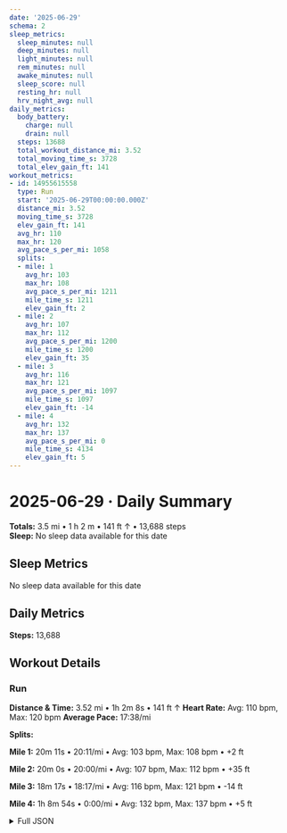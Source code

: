 ```yaml
---
date: '2025-06-29'
schema: 2
sleep_metrics:
  sleep_minutes: null
  deep_minutes: null
  light_minutes: null
  rem_minutes: null
  awake_minutes: null
  sleep_score: null
  resting_hr: null
  hrv_night_avg: null
daily_metrics:
  body_battery:
    charge: null
    drain: null
  steps: 13688
  total_workout_distance_mi: 3.52
  total_moving_time_s: 3728
  total_elev_gain_ft: 141
workout_metrics:
- id: 14955615558
  type: Run
  start: '2025-06-29T00:00:00.000Z'
  distance_mi: 3.52
  moving_time_s: 3728
  elev_gain_ft: 141
  avg_hr: 110
  max_hr: 120
  avg_pace_s_per_mi: 1058
  splits:
  - mile: 1
    avg_hr: 103
    max_hr: 108
    avg_pace_s_per_mi: 1211
    mile_time_s: 1211
    elev_gain_ft: 2
  - mile: 2
    avg_hr: 107
    max_hr: 112
    avg_pace_s_per_mi: 1200
    mile_time_s: 1200
    elev_gain_ft: 35
  - mile: 3
    avg_hr: 116
    max_hr: 121
    avg_pace_s_per_mi: 1097
    mile_time_s: 1097
    elev_gain_ft: -14
  - mile: 4
    avg_hr: 132
    max_hr: 137
    avg_pace_s_per_mi: 0
    mile_time_s: 4134
    elev_gain_ft: 5
---
```

# 2025-06-29 · Daily Summary
**Totals:** 3.5 mi • 1 h 2 m • 141 ft ↑ • 13,688 steps  
**Sleep:** No sleep data available for this date

## Sleep Metrics
No sleep data available for this date

## Daily Metrics
**Steps:** 13,688

## Workout Details
### Run
**Distance & Time:** 3.52 mi • 1h 2m 8s • 141 ft ↑
**Heart Rate:** Avg: 110 bpm, Max: 120 bpm
**Average Pace:** 17:38/mi

**Splits:**

**Mile 1:** 20m 11s • 20:11/mi • Avg: 103 bpm, Max: 108 bpm • +2 ft

**Mile 2:** 20m 0s • 20:00/mi • Avg: 107 bpm, Max: 112 bpm • +35 ft

**Mile 3:** 18m 17s • 18:17/mi • Avg: 116 bpm, Max: 121 bpm • -14 ft

**Mile 4:** 1h 8m 54s • 0:00/mi • Avg: 132 bpm, Max: 137 bpm • +5 ft



<details>
<summary>Full JSON</summary>

```json
{
  "date": "2025-06-29",
  "schema": 2,
  "sleep_metrics": {
    "sleep_minutes": null,
    "deep_minutes": null,
    "light_minutes": null,
    "rem_minutes": null,
    "awake_minutes": null,
    "sleep_score": null,
    "resting_hr": null,
    "hrv_night_avg": null
  },
  "daily_metrics": {
    "body_battery": {
      "charge": null,
      "drain": null
    },
    "steps": 13688,
    "total_workout_distance_mi": 3.52,
    "total_moving_time_s": 3728,
    "total_elev_gain_ft": 141
  },
  "workout_metrics": [
    {
      "id": 14955615558,
      "type": "Run",
      "start": "2025-06-29T00:00:00.000Z",
      "distance_mi": 3.52,
      "moving_time_s": 3728,
      "elev_gain_ft": 141,
      "avg_hr": 110,
      "max_hr": 120,
      "avg_pace_s_per_mi": 1058,
      "splits": [
        {
          "mile": 1,
          "avg_hr": 103,
          "max_hr": 108,
          "avg_pace_s_per_mi": 1211,
          "mile_time_s": 1211,
          "elev_gain_ft": 2
        },
        {
          "mile": 2,
          "avg_hr": 107,
          "max_hr": 112,
          "avg_pace_s_per_mi": 1200,
          "mile_time_s": 1200,
          "elev_gain_ft": 35
        },
        {
          "mile": 3,
          "avg_hr": 116,
          "max_hr": 121,
          "avg_pace_s_per_mi": 1097,
          "mile_time_s": 1097,
          "elev_gain_ft": -14
        },
        {
          "mile": 4,
          "avg_hr": 132,
          "max_hr": 137,
          "avg_pace_s_per_mi": 0,
          "mile_time_s": 4134,
          "elev_gain_ft": 5
        }
      ]
    }
  ]
}
```
</details>
